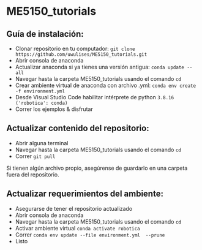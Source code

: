 # ME5150_tutorials
## Guía de instalación:
- Clonar repositorio en tu computador: `git clone https://github.com/uwulises/ME5150_tutorials.git`
- Abrir consola de anaconda
- Actualizar anaconda si ya tienes una versión antigua: `conda update --all`
- Navegar hasta la carpeta ME5150_tutorials usando el comando `cd`
- Crear ambiente virtual de anaconda con archivo .yml: `conda env create -f environment.yml`
- Desde Visual Studio Code habilitar intérprete de python `3.8.16 ('robotica': conda)`
- Correr los ejemplos & disfrutar

## Actualizar contenido del repositorio:
- Abrir alguna terminal
- Navegar hasta la carpeta ME5150_tutorials usando el comando `cd`
- Correr `git pull`

Si tienen algún archivo propio, asegúrense de guardarlo en una carpeta fuera del repositorio.

## Actualizar requerimientos del ambiente:
- Asegurarse de tener el repositorio actualizado
- Abrir consola de anaconda
- Navegar hasta la carpeta ME5150_tutorials usando el comando `cd`
- Activar ambiente virtual `conda activate robotica`
- Correr `conda env update --file environment.yml  --prune`
- Listo
